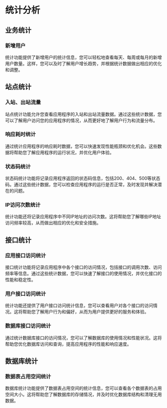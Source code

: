 # 统计分析

## 业务统计

### 新增用户

统计功能提供了新增用户的统计信息，您可以轻松地查看每天、每周或每月的新增用户数量。这样，您可以及时了解用户增长趋势，并根据统计数据做出相应的优化和调整。

## 站点统计

### 入站、出站流量

站点统计功能允许您查看应用程序的入站和出站流量数据。通过这些统计数据，您可以了解用户访问您的应用程序的情况，从而更好地了解用户行为和流量分布。

### 响应耗时统计

通过统计应用程序的响应耗时数据，您可以快速发现性能瓶颈和优化机会。这些数据将帮助您了解应用程序的运行状况，并优化用户体验。

### 状态码统计

状态码统计功能将记录应用程序返回的状态码信息，包括200、404、500等状态码。通过这些统计数据，您可以检查应用程序的运行是否正常，及时发现并解决潜在的问题。

### IP访问次数统计

统计功能还将记录应用程序中不同IP地址的访问次数。这将帮助您了解哪些IP地址访问频率较高，从而做出相应的优化和安全措施。

## 接口统计

### 应用接口访问统计

接口统计功能将记录应用程序中各个接口的访问情况，包括接口的调用次数、访问频率等信息。通过这些统计数据，您可以快速了解接口的使用情况，并优化接口的性能和稳定性。

### 用户接口访问统计

统计功能还提供了用户接口访问统计信息，您可以查看用户对各个接口的访问情况。这将帮助您了解用户行为和偏好，从而为用户提供更好的服务和体验。

### 数据库接口访问统计

通过统计数据库接口的访问情况，您可以了解数据库的使用情况和性能状况。这将帮助您优化数据库访问和查询，提高应用程序的性能和响应速度。

## 数据库统计

### 数据表占用空间统计

数据库统计功能提供了数据表占用空间的统计信息，您可以查看各个数据表的占用空间大小。这将帮助您了解数据库的存储情况，并及时优化数据库结构和清理无用数据。
